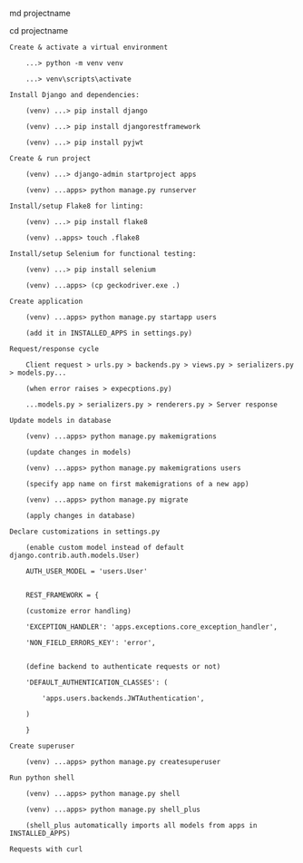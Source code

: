 
md projectname

cd projectname

    Create & activate a virtual environment

        ...> python -m venv venv

        ...> venv\scripts\activate

    Install Django and dependencies:

        (venv) ...> pip install django

        (venv) ...> pip install djangorestframework

        (venv) ...> pip install pyjwt

    Create & run project

        (venv) ...> django-admin startproject apps

        (venv) ...apps> python manage.py runserver

    Install/setup Flake8 for linting:

        (venv) ...> pip install flake8

        (venv) ..apps> touch .flake8

    Install/setup Selenium for functional testing:

        (venv) ...> pip install selenium

        (venv) ...apps> (cp geckodriver.exe .)

    Create application

        (venv) ...apps> python manage.py startapp users

        (add it in INSTALLED_APPS in settings.py)

    Request/response cycle

        Client request > urls.py > backends.py > views.py > serializers.py > models.py...

        (when error raises > expecptions.py)

        ...models.py > serializers.py > renderers.py > Server response

    Update models in database

        (venv) ...apps> python manage.py makemigrations

        (update changes in models)

        (venv) ...apps> python manage.py makemigrations users

        (specify app name on first makemigrations of a new app)

        (venv) ...apps> python manage.py migrate

        (apply changes in database)

    Declare customizations in settings.py

        (enable custom model instead of default django.contrib.auth.models.User)

        AUTH_USER_MODEL = 'users.User'


        REST_FRAMEWORK = {

        (customize error handling)

        'EXCEPTION_HANDLER': 'apps.exceptions.core_exception_handler',

        'NON_FIELD_ERRORS_KEY': 'error',


        (define backend to authenticate requests or not)

        'DEFAULT_AUTHENTICATION_CLASSES': (

            'apps.users.backends.JWTAuthentication',

        )

        }

    Create superuser

        (venv) ...apps> python manage.py createsuperuser

    Run python shell

        (venv) ...apps> python manage.py shell

        (venv) ...apps> python manage.py shell_plus

        (shell_plus automatically imports all models from apps in INSTALLED_APPS)

    Requests with curl
